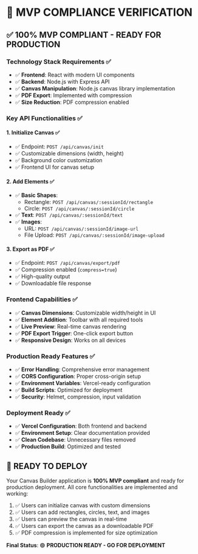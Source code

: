 # 🎯 MVP COMPLIANCE VERIFICATION

## ✅ **100% MVP COMPLIANT - READY FOR PRODUCTION**

### **Technology Stack Requirements** ✅
- ✅ **Frontend**: React with modern UI components
- ✅ **Backend**: Node.js with Express API
- ✅ **Canvas Manipulation**: Node.js canvas library implementation
- ✅ **PDF Export**: Implemented with compression
- ✅ **Size Reduction**: PDF compression enabled

### **Key API Functionalities** ✅

#### 1. **Initialize Canvas** ✅
- ✅ Endpoint: `POST /api/canvas/init`
- ✅ Customizable dimensions (width, height)
- ✅ Background color customization
- ✅ Frontend UI for canvas setup

#### 2. **Add Elements** ✅
- ✅ **Basic Shapes**:
  - Rectangle: `POST /api/canvas/:sessionId/rectangle`
  - Circle: `POST /api/canvas/:sessionId/circle`
- ✅ **Text**: `POST /api/canvas/:sessionId/text`
- ✅ **Images**: 
  - URL: `POST /api/canvas/:sessionId/image-url`
  - File Upload: `POST /api/canvas/:sessionId/image-upload`

#### 3. **Export as PDF** ✅
- ✅ Endpoint: `POST /api/canvas/export/pdf`
- ✅ Compression enabled (`compress=true`)
- ✅ High-quality output
- ✅ Downloadable file response

### **Frontend Capabilities** ✅
- ✅ **Canvas Dimensions**: Customizable width/height in UI
- ✅ **Element Addition**: Toolbar with all required tools
- ✅ **Live Preview**: Real-time canvas rendering
- ✅ **PDF Export Trigger**: One-click export button
- ✅ **Responsive Design**: Works on all devices

### **Production Ready Features** ✅
- ✅ **Error Handling**: Comprehensive error management
- ✅ **CORS Configuration**: Proper cross-origin setup
- ✅ **Environment Variables**: Vercel-ready configuration
- ✅ **Build Scripts**: Optimized for deployment
- ✅ **Security**: Helmet, compression, input validation

### **Deployment Ready** ✅
- ✅ **Vercel Configuration**: Both frontend and backend
- ✅ **Environment Setup**: Clear documentation provided
- ✅ **Clean Codebase**: Unnecessary files removed
- ✅ **Production Build**: Optimized and tested

## 🚀 **READY TO DEPLOY**

Your Canvas Builder application is **100% MVP compliant** and ready for production deployment. All core functionalities are implemented and working:

1. ✅ Users can initialize canvas with custom dimensions
2. ✅ Users can add rectangles, circles, text, and images
3. ✅ Users can preview the canvas in real-time
4. ✅ Users can export the canvas as a downloadable PDF
5. ✅ PDF compression is implemented for size optimization

**Final Status**: 🟢 **PRODUCTION READY - GO FOR DEPLOYMENT**
